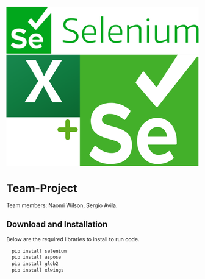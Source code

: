 ![Logo](./images/Selenium_logo.svg.png)
![Logo](./images/excel_selenium.png)



# Team-Project

Team members: Naomi Wilson, Sergio Avila.


## Download and Installation

Below are the required libraries to install to run code.

```bash
  pip install selenium
  pip install aspose
  pip install glob2
  pip install xlwings
  
```
    



